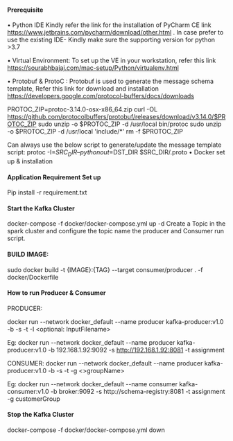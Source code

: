 #### Prerequisite 

•	Python IDE 
Kindly refer the link for the installation of PyCharm CE link   https://www.jetbrains.com/pycharm/download/other.html .
In case prefer to use the existing IDE- Kindly make sure the supporting version for python >3.7

•	Virtual Environment: To set up the VE in your workstation, refer this link https://sourabhbajaj.com/mac-setup/Python/virtualenv.html

•	Protobuf  & ProtoC : Protobuf is used to generate the message schema template, 
Refer this link for download and installation https://developers.google.com/protocol-buffers/docs/downloads

PROTOC_ZIP=protoc-3.14.0-osx-x86_64.zip curl -OL https://github.com/protocolbuffers/protobuf/releases/download/v3.14.0/$PROTOC_ZIP
 sudo unzip -o $PROTOC_ZIP -d /usr/local bin/protoc 
  sudo unzip -o $PROTOC_ZIP -d /usr/local 'include/*' 
   rm -f $PROTOC_ZIP

 Can always use the below script to generate/update the message template script:     protoc -I=$SRC_DIR –python out=$DST_DIR $SRC_DIR/<MessageSchema>.proto 
•	Docker set up & installation 

#### Application Requirement Set up 
Pip install -r requirement.txt

#### Start the Kafka Cluster
docker-compose -f docker/docker-compose.yml up -d
 Create a Topic in the spark cluster and configure the topic name the producer and Consumer run script.

#### BUILD IMAGE:
sudo docker build -t {IMAGE}:{TAG} --target consumer/producer . -f docker/Dockerfile

#### How to run Producer & Consumer

PRODUCER:

docker run --network docker_default --name producer kafka-producer:v1.0 -b <BrokerName> -s <SchemaRegistry> -t <TopicName> -I <optional: InputFilename>

Eg: docker run --network docker_default --name producer kafka-producer:v1.0 -b 192.168.1.92:9092 -s http://192.168.1.92:8081 -t assignment


CONSUMER:
docker run --network docker_default --name producer kafka-producer:v1.0 -b <BrokerName> -s <SchemaRegistry> -t <TopicName> -g <>groupName>

Eg: docker run --network docker_default --name consumer kafka-consumer:v1.0 -b broker:9092 -s http://schema-registry:8081 -t assignment -g customerGroup

#### Stop the Kafka Cluster
docker-compose -f docker/docker-compose.yml down
